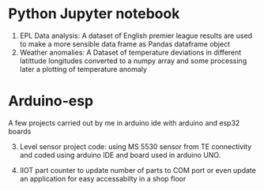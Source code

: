 # Python Jupyter notebook
1) EPL Data analysis: A dataset of English premier league results are used to make a more sensible data frame as Pandas dataframe object
2) Weather anomalies: A Dataset of temperature deviations in different latittude longitudes converted to a numpy array and some processing later a plotting of temperature anomaly 

# Arduino-esp
A few projects carried out by me in arduino ide with arduino and esp32 boards

3) Level sensor project code: using MS 5530 sensor from TE connectivity and coded using arduino IDE and board used in arduino UNO.

4) IIOT part counter to update number of parts to COM port or even update an application for easy accessabilty in a shop floor
